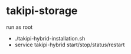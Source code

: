 # takipi-storage

run as root
- ./takipi-hybrid-installation.sh
- service takipi-hybrid start/stop/status/restart
